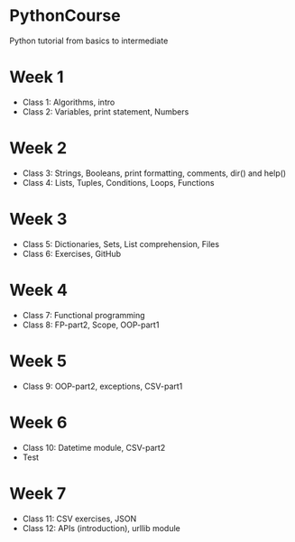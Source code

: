 # PythonCourse
Python tutorial from basics to intermediate


#   Week 1
- Class 1: Algorithms, intro
- Class 2: Variables, print statement, Numbers

#   Week 2
- Class 3: Strings, Booleans, print formatting, comments, dir() and help()
- Class 4: Lists, Tuples, Conditions, Loops, Functions

#   Week 3
- Class 5: Dictionaries, Sets, List comprehension, Files
- Class 6: Exercises, GitHub

#   Week 4
- Class 7: Functional programming
- Class 8: FP-part2, Scope, OOP-part1

#   Week 5
- Class 9: OOP-part2, exceptions, CSV-part1

#   Week 6
- Class 10: Datetime module, CSV-part2
- Test

#   Week 7
- Class 11: CSV exercises, JSON
- Class 12: APIs (introduction), urllib module
